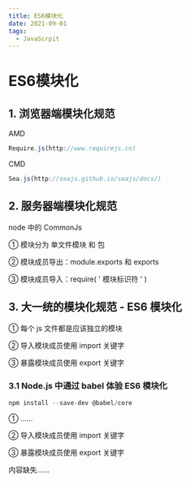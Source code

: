 ```yaml
---
title: ES6模块化
date: 2021-09-01
tags:
  - JavaScrpit
---
```


# ES6模块化

## 1. 浏览器端模块化规范

AMD

```javascript
Require.js(http://www.requirejs.cn)
```

CMD

```javascript
Sea.js(http://seajs.github.io/seajs/docs/)
```

## 2. 服务器端模块化规范

node 中的 CommonJs

① 模块分为 单文件模块 和 包

② 模块成员导出：module.exports 和 exports

③ 模块成员导入：require( ' 模块标识符 ' )

## 3. 大一统的模块化规范 - ES6 模块化

① 每个 js 文件都是应该独立的模块

② 导入模块成员使用 import 关键字

③ 暴露模块成员使用 export 关键字

### 3.1 Node.js 中通过 babel 体验 ES6 模块化

```javascript
npm install --save-dev @babel/core
```

① ......

② 导入模块成员使用 import 关键字

③ 暴露模块成员使用 export 关键字

内容缺失......
